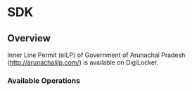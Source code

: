 # SDK

## Overview

Inner Line Permit (eILP) of Government of Arunachal Pradesh (http://arunachalilp.com/) is available on DigiLocker.

### Available Operations

